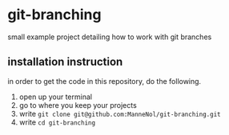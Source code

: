 # git-branching
small example project detailing how to work with git branches

## installation instruction
in order to get the code in this repository, do the following.

1. open up your terminal
2. go to where you keep your projects
3. write `git clone git@github.com:ManneNol/git-branching.git`
4. write `cd git-branching`
